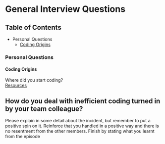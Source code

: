 General Interview Questions
===========================

## Table of Contents
* Personal Questions
  * [Coding Origins](#Coding-Origins)

### <a name='toc'>Personal Questions

#### Coding Origins
Where did you start coding?<br/>
[Resources](general/coding-orgins.md)

## How do you deal with inefficient coding turned in by your team colleague?

Please explain in some detail about the incident, but remember to put a positive spin on it. Reinforce that you handled in a positive way and there is no resentment from the other members. Finish by stating what you learnt from the episode


